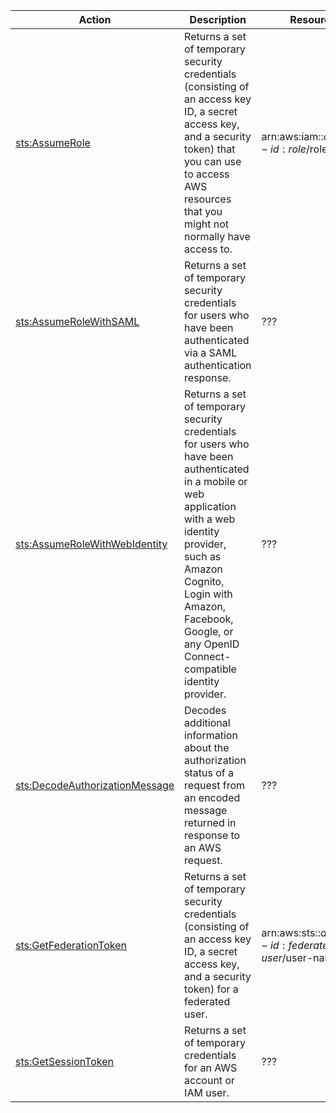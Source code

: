| Action | Description | Resource | Condition |
| --- | --- | --- | --- |
| [sts:AssumeRole](http://docs.aws.amazon.com/STS/latest/APIReference/API_AssumeRole.html) | Returns a set of temporary security credentials (consisting of an access key ID, a secret access key, and a security token) that you can use to access AWS resources that you might not normally have access to. | arn:aws:iam::$account-id:role/$role-name | - |
| [sts:AssumeRoleWithSAML](http://docs.aws.amazon.com/STS/latest/APIReference/API_AssumeRoleWithSAML.html) | Returns a set of temporary security credentials for users who have been authenticated via a SAML authentication response. | ??? | - |
| [sts:AssumeRoleWithWebIdentity](http://docs.aws.amazon.com/STS/latest/APIReference/API_AssumeRoleWithWebIdentity.html) | Returns a set of temporary security credentials for users who have been authenticated in a mobile or web application with a web identity provider, such as Amazon Cognito, Login with Amazon, Facebook, Google, or any OpenID Connect-compatible identity provider. | ??? | - |
| [sts:DecodeAuthorizationMessage](http://docs.aws.amazon.com/STS/latest/APIReference/API_DecodeAuthorizationMessage.html) | Decodes additional information about the authorization status of a request from an encoded message returned in response to an AWS request. | ??? | - |
| [sts:GetFederationToken](http://docs.aws.amazon.com/STS/latest/APIReference/API_GetFederationToken.html) | Returns a set of temporary security credentials (consisting of an access key ID, a secret access key, and a security token) for a federated user. | arn:aws:sts::$account-id:federated-user/$user-name | - |
| [sts:GetSessionToken](http://docs.aws.amazon.com/STS/latest/APIReference/API_GetSessionToken.html) | Returns a set of temporary credentials for an AWS account or IAM user. | ??? | - |
